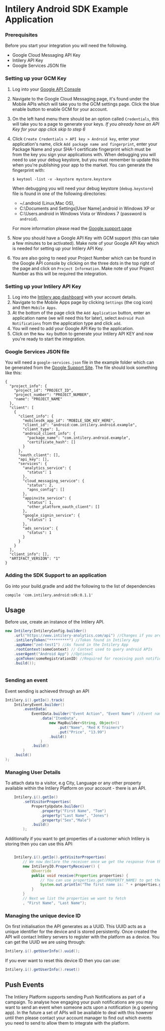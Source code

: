 # Intilery Android SDK Example Application

### Prerequisites
Before you start your integration you will need the following.

* Google Cloud Messaging API Key
* Intilery API Key
* Google Services JSON file

### Setting up your GCM Key
1. Log into your [Google API Console](https://console.developers.google.com/)
2. Navigate to the Google Cloud Messaging page, it's found under the Mobile APIs which will take you to the GCM settings page. Click the blue enable button to enable GCM for your account.
3. On the left hand menu there should be an option called `Credentials`, this will take you to a page to generate your keys. *If you already have an API Key for your app click skip to step 6*
4. Click `Create Credentials > API key > Android key`, enter your application's name, click `Add package name and fingerprint`, enter your Package Name and your SHA-1 certificate fingerprint which must be from the key you sign your applications with. When debugging you will need to use your debug keystore, but you must remember to update this when you're publishing your app to the market. You can generate the fingerprint with:
   
   ```
   $ keytool -list -v -keystore mystore.keystore
   ```
   When debugging you will need your debug keystore (`debug.keystore`) file is found in one of the following directories:
   *   ~/.android (Linux,Mac OS),
   *   C:\Documents and Settings\[User Name]\.android in Windows XP or 
   *   C:\Users\.android in Windows Vista or Windows 7 (password is `android`). 
   
   For more information please read the [Google support page](https://support.google.com/cloud/answer/6158862?hl=en#creating-android-api-keys)
5. Now you should have a Google API Key with GCM support (this can take a few minutes to be activated). Make note of your Google API Key which is needed for setting up your Intilery API Key.
6. You are also going to need your Project Number which can be found in the Google API console by clicking on the three dots in the top right of the page and click on `Project Information`. Make note of your Project Number as this will be required the integration.

### Setting up your Intilery API Key
1. Log into the [Intilery app dashboard](https://www.intilery.com/app) with your account details. 
2. Navigate to the Mobile Apps page by clicking `Settings` (the cog icon) and then `Mobile Apps`.
3. At the bottom of the page click the `Add Application` button, enter an application name (we will need this for later), select `Android Push Notifications` from the application type and click `add`.
4. You will need to add your Google API Key to the application.
5. Click on the `New Key` button to generate your Intilery API KEY and now you're ready to start the integration.

### Google Services JSON file
You will need a `google-services.json` file in the example folder which can be generated from the [Google Support Site](
https://developers.google.com/cloud-messaging/android/client#get-config). The file should look something like this:
```
{
  "project_info": {
    "project_id": "PROJECT_ID",
    "project_number": "PROJECT_NUMBER",
    "name": "PROJECT_NAME"
  },
  "client": [
    {
      "client_info": {
        "mobilesdk_app_id": "MOBILE_SDK_KEY_HERE",
        "client_id": "android:com.intilery.android.example",
        "client_type": 1,
        "android_client_info": {
          "package_name": "com.intilery.android.example",
          "certificate_hash": []
        }
      },
      "oauth_client": [],
      "api_key": [],
      "services": {
        "analytics_service": {
          "status": 1
        },
        "cloud_messaging_service": {
          "status": 2,
          "apns_config": []
        },
        "appinvite_service": {
          "status": 1,
          "other_platform_oauth_client": []
        },
        "google_signin_service": {
          "status": 1
        },
        "ads_service": {
          "status": 1
        }
      }
    }
  ],
  "client_info": [],
  "ARTIFACT_VERSION": "1"
}
```

### Adding the SDK Support to an application
Go into your build.gradle and add the following to the list of dependencies
```
compile 'com.intilery.android:sdk:0.1.1'
```

## Usage
Before use, create an instance of the Intilery API.
```java
new Intilery(IntileryConfig.builder()
    .url("https://www.intilery-analytics.com/api") //Changes if you are on your own AWS cluster.
    .intileryToken("*********") //Token found in Intilery App
    .appName("zed-test1") //As found in the Intilery App
    .rootContext(someContext) // Context used to query android APIs
    .userAgent("Android App") //Optional
    .gcmToken(someRegistrationID) //Required for receiving push notifications
    .build());
    
```
### Sending an event
Event sending is achieved through an API
```java
Intilery.i().getIo().track(
    IntileryEvent.builder()
        .eventData(
            EventData.builder("Event Action", "Event Name") //Event name is optional.
                .data("ItemData", 
                    new MapBuilder<String, Object>()
                        .put("Name", "Red K Trainers")
                        .put("Price", "13.99")
                    .build()
                )
            .build()
        )
    .build()
);
```

### Managing User Details
To attach data to a visitor, e.g City, Language or any other property available within the Intilery Platform on your account - there is an API.
```java
    Intilery.i().getIo()
        .setVisitorProperties(
            PropertyUpdate.builder()
                .property("First Name", "Tom")
                .property("Last Name", "Jones")
                .property("Sex","Male")
            .build()
        );
```
Additionally if you want to get properties of a customer which Intilery is storing then you can use this API:
```java

    Intilery.i().getIo().getVisitorProperties(
        // We now declare the receiver once we get the response from the Intilery API
        new IntileryIO.PropertyReceiver() {
            @Override
            public void receive(Properties properties) {
                // You can use properties.get(PROPERTY_NAME) to get the received property
                System.out.println("The first name is: " + properties.get("First Name"));
            }
        }
        // Next we list the properties we want to fetch
        , "First Name", "Last Name");
```
### Managing the unique device ID
On first initialisation the API generates as a UUID. This UUID acts as a unique identifier for the device and is stored persistently.
Once created the API will contact Intilery servers to register with the platform as a device.
You can get the UUID we are using through:
```java
Intilery.i().getUserInfo().uuid();
```
If you ever want to reset this device ID then you can use:
```java
Intilery.i().getUserInfo().reset()
```

##  Push Events
The Intilery Platform supports sending Push Notifications as part of a campaign. To analyse how engaging your push notifications are you may want to send an event when someone acts upon a notification (e.g opening app). In the future a set of APIs will be available to deal with this however until then please contact your account manager to find out which events you need to send to allow them to integrate with the platform.

